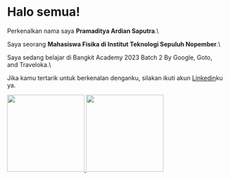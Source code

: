 # Halo semua! 

Perkenalkan nama saya **Pramaditya Ardian Saputra**.\

Saya seorang **Mahasiswa Fisika di Institut Teknologi Sepuluh Nopember**.\

Saya sedang belajar di Bangkit Academy 2023 Batch 2 By Google, Goto, and Traveloka.\

Jika kamu tertarik untuk berkenalan denganku, silakan ikuti akun [Linkedin](https://www.linkedin.com/in/pramaditya-ardian-saputra/)ku ya.

<p align="left">
<a href="https://github.com/Tarnished2">
  <img height="180em" src="https://github-readme-stats-eight-theta.vercel.app/api?username=Tarnished2&show_icons=true&theme=algolia&include_all_commits=true&count_private=true"/>
  <img height="180em" src="https://github-readme-stats-eight-theta.vercel.app/api/top-langs/?username=Tarnished2&layout=compact&langs_count=8&theme=algolia"/>
</a>
</p>
